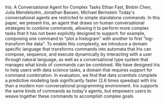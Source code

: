 Iris: A Conversational Agent for Complex Tasks
Ethan Fast, Binbin Chen, Julia Mendelsohn, Jonathan Bassen, Michael Bernstein
Today's conversational agents are restricted to simple standalone commands. In this paper, we present Iris, an agent that draws on human conversational strategies to combine commands, allowing it to perform more complex tasks that it has not been explicitly designed to support: for example, composing one command to "plot a histogram" with another to first "log-transform the data". To enable this complexity, we introduce a domain specific language that transforms commands into automata that Iris can compose, sequence, and execute dynamically by interacting with a user through natural language, as well as a conversational type system that manages what kinds of commands can be combined. We have designed Iris to help users with data science tasks, a domain that requires support for command combination. In evaluation, we find that data scientists complete a predictive modeling task significantly faster (2.6 times speedup) with Iris than a modern non-conversational programming environment. Iris supports the same kinds of commands as today's agents, but empowers users to weave together these commands to accomplish complex goals